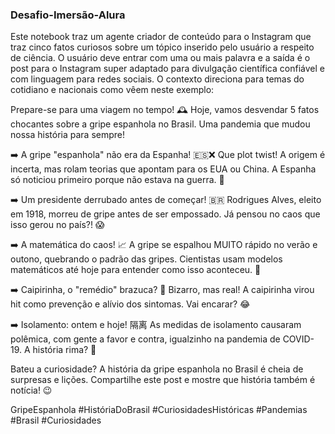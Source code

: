### Desafio-Imersão-Alura

Este notebook traz um agente criador de conteúdo para o Instagram que traz cinco fatos curiosos sobre um tópico inserido pelo usuário a respeito de ciência. 
O usuário deve entrar com uma ou mais palavra e a saída é o post para o Instagram super adaptado para divulgação científica confiável e com linguagem para redes sociais. O contexto direciona para temas do cotidiano e nacionais como vêem neste exemplo: 

Prepare-se para uma viagem no tempo! 🕰️ Hoje, vamos desvendar 5 fatos chocantes sobre a gripe espanhola no Brasil. Uma pandemia que mudou nossa história para sempre!

➡️ A gripe "espanhola" não era da Espanha! 🇪🇸❌ Que plot twist! A origem é incerta, mas rolam teorias que apontam para os EUA ou China. A Espanha só noticiou primeiro porque não estava na guerra. 🤯

➡️ Um presidente derrubado antes de começar! 🇧🇷 Rodrigues Alves, eleito em 1918, morreu de gripe antes de ser empossado. Já pensou no caos que isso gerou no país?! 😱

➡️ A matemática do caos! 📈 A gripe se espalhou MUITO rápido no verão e outono, quebrando o padrão das gripes. Cientistas usam modelos matemáticos até hoje para entender como isso aconteceu. 🦠

➡️ Caipirinha, o "remédio" brazuca? 🍹 Bizarro, mas real! A caipirinha virou hit como prevenção e alívio dos sintomas. Vai encarar? 😂

➡️ Isolamento: ontem e hoje! 隔离 As medidas de isolamento causaram polêmica, com gente a favor e contra, igualzinho na pandemia de COVID-19. A história rima? 🤔

Bateu a curiosidade? A história da gripe espanhola no Brasil é cheia de surpresas e lições. Compartilhe este post e mostre que história também é notícia! 😉

GripeEspanhola #HistóriaDoBrasil #CuriosidadesHistóricas #Pandemias #Brasil #Curiosidades
